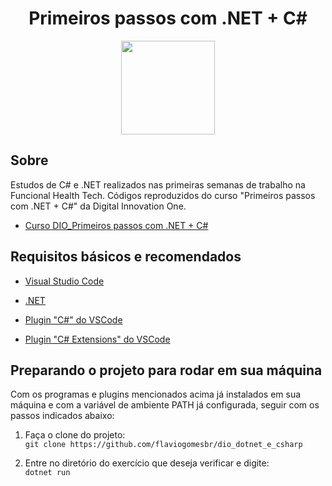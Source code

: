 <div align="center">
    <h1>Primeiros passos com .NET + C#</h1>
    <img width=150 src='https://hermes.digitalinnovation.one/site/images/cover_dio.jpg'>
</div>


## Sobre 

Estudos de C# e .NET realizados nas primeiras semanas de trabalho na Funcional Health Tech. Códigos reproduzidos do curso "Primeiros passos com .NET + C#" da Digital Innovation One.
- [Curso DIO_Primeiros passos com .NET + C#](https://web.digitalinnovation.one/course/primeiros-passos-com-net-c/learning/21dba689-4655-48a6-b2b6-89a353220b16/)


## Requisitos básicos e recomendados
- [Visual Studio Code](https://code.visualstudio.com/) <br>

- [.NET](https://dotnet.microsoft.com/download) <br>

- [Plugin "C#" do VSCode](https://marketplace.visualstudio.com/items?itemName=ms-dotnettools.csharp) <br>

- [Plugin "C# Extensions" do VSCode](https://marketplace.visualstudio.com/items?itemName=jchannon.csharpextensions) <br>

  
## Preparando o projeto para rodar em sua máquina

Com os programas e plugins mencionados acima já instalados em sua máquina e com a variável de ambiente PATH já configurada, seguir com os passos indicados abaixo:

1. Faça o clone do projeto: <br>
    ```git clone https://github.com/flaviogomesbr/dio_dotnet_e_csharp```

2. Entre no diretório do exercício que deseja verificar e digite: <br>
    ```dotnet run```



